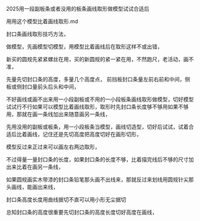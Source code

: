 
2025用一段副板条或者没用的板条画线取形做模型试试合适后

用用这个模型比着画线取形.md

封口条画线取形技巧方法，

做模型，先画模型切模型，用模型比着画线后在取形这样不或出错，


新买的圆规先紧紧螺丝在用，买的新圆规的紧一紧在用，不然跑尺，老活动，画不准，

先量先切封口条的高度，多量几个高度点，
前挡板封口条量左前右前和中间，侧板或侧封口量前头后头和中间，

不好画线或画不出来用一小段副板或不用的一小段板条画线取形做模型，切好模型试试行不行如果可以模型比着画线取形，取形时先封口条长度够不够用如果不够用，那就在画一条线加出来随意画另一条线，

先用没用的副板或板条，用一小段板条当模型，画线切造型，切好后试试，试着合适后比着画线，记住还是先切高度把高度切好在画形切形，


模型反过来正过来可以画左右两边取形，



不过得量一量封口条的长度，如果封口条的长度不够，比着描完线后不够的尺寸加出来比着在画另一条线，


如果圆规画实木带漆的封口条铅笔那头画不出线来，那就反过来划线用圆规针尖那头画线，能画出来线，

封口条高度长度用曲线据切不直可以用小形无尘据切

总知封口条的高度很重要先切封口条的高度长度切好高度在画线，








